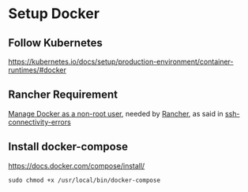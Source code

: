 # Setup Docker

[Rancher]: https://rancher.com/

## Follow Kubernetes 
https://kubernetes.io/docs/setup/production-environment/container-runtimes/#docker

## Rancher Requirement
[Manage Docker as a non-root user](https://docs.docker.com/install/linux/linux-postinstall/#manage-docker-as-a-non-root-user), needed by [Rancher], as said in [ssh-connectivity-errors](https://rancher.com/docs/rke/latest/en/troubleshooting/ssh-connectivity-errors/)

## Install docker-compose
https://docs.docker.com/compose/install/

```
sudo chmod +x /usr/local/bin/docker-compose
```